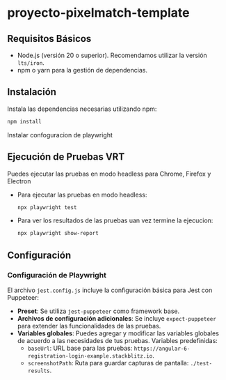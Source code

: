# proyecto-pixelmatch-template



## Requisitos Básicos

- Node.js (versión 20 o superior). Recomendamos utilizar la versión `lts/iron`.
- npm o yarn para la gestión de dependencias.

## Instalación

Instala las dependencias necesarias utilizando npm:

```bash
npm install
```

Instalar confoguracion de playwright



## Ejecución de Pruebas VRT

Puedes ejecutar las pruebas en modo headless para Chrome, Firefox y Electron

- Para ejecutar las pruebas en modo headless:

    ```bash
    npx playwright test
    ```

- Para ver los resultados de las pruebas uan vez termine la ejecucion:

    ```bash
    npx playwright show-report
    ```

## Configuración

### Configuración de Playwright

El archivo `jest.config.js` incluye la configuración básica para Jest con Puppeteer:

- **Preset**: Se utiliza `jest-puppeteer` como framework base.
- **Archivos de configuración adicionales**: Se incluye `expect-puppeteer` para extender las funcionalidades de las pruebas.
- **Variables globales**: Puedes agregar y modificar las variables globales de acuerdo a las necesidades de tus pruebas. Variables predefinidas:
    - `baseUrl`: URL base para las pruebas: `https://angular-6-registration-login-example.stackblitz.io`.
    - `screenshotPath`: Ruta para guardar capturas de pantalla: `./test-results`.


